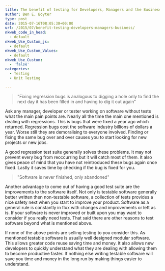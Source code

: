 ```yaml
---
title: The benefit of testing for Developers, Managers and the Business
author: Ben E. Boyter
type: post
date: 2015-07-16T08:05:30+00:00
url: /2015/07/benefit-testing-developers-managers-business/
nkweb_code_in_head:
  - default
nkweb_Use_Custom_js:
  - default
nkweb_Use_Custom_Values:
  - default
nkweb_Use_Custom:
  - 'false'
categories:
  - Testing
  - Unit Testing

---
```

> "Fixing regression bugs is analogous to digging a hole only to find the next day it has been filled in and having to dig it out again"

Ask any manager, developer or tester working on software without tests what the main pain points are. Nearly all the time the main one mentioned is dealing with regressions. This is bugs that were fixed a year ago which returned. Regression bugs cost the software industry billions of dollars a year. Worse still they are demoralising to everyone involved. Finding or fixing the same bug over and over causes you to start looking for new projects or new jobs.

A good regression test suite generally solves these problems. It may not prevent every bug from reoccurring but it will catch most of them. It also gives peace of mind that you have not reintroduced these bugs again once fixed. Lastly it saves time by checking if the bug is fixed for you.

> "Software is never finished, only abandoned"

Another advantage to come out of having a good test suite are the improvements to the software itself. Not only is testable software generally better written then non-testable software, a collection of tests provides a nice safety next when you start to improve your product. Software as a general rule is constantly in flux with changes and improvements or left as is. If your software is never improved or built upon you may want to consider if you really need tests. That said there are other reasons to test software beyond what is mentioned above.

If none of the above points are selling testing to you consider this. As mentioned testable software is usually well designed modular software. This allows greater code reuse saving time and money. It also allows new developers to quickly understand what they are dealing with allowing them to become productive faster. If nothing else writing testable software will save you time and money in the long run by making things easier to understand.